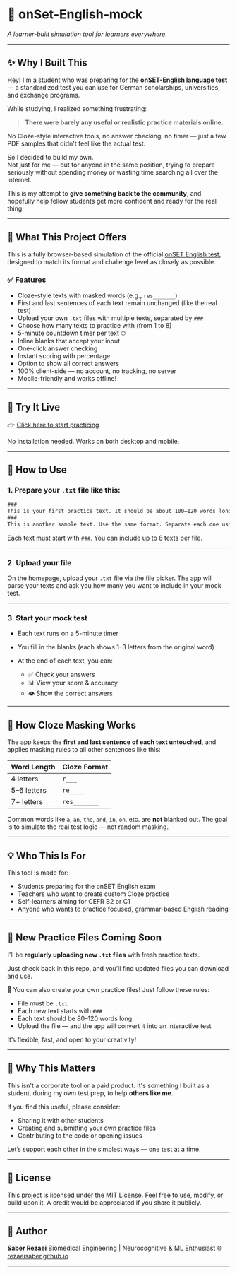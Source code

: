 
# 🧠 onSet-English-mock  
*A learner-built simulation tool for learners everywhere.*

---

## ✨ Why I Built This

Hey! I'm a student who was preparing for the **onSET-English language test** — a standardized test you can use for German scholarships, universities, and exchange programs.

While studying, I realized something frustrating:

> **There were barely any useful or realistic practice materials online.**

No Cloze-style interactive tools, no answer checking, no timer — just a few PDF samples that didn't feel like the actual test.

So I decided to build my own.  
Not just for me — but for anyone in the same position, trying to prepare seriously without spending money or wasting time searching all over the internet.

This is my attempt to **give something back to the community**, and hopefully help fellow students get more confident and ready for the real thing.

---

## 🚀 What This Project Offers

This is a fully browser-based simulation of the official [onSET English test](https://www.onset.de/en), designed to match its format and challenge level as closely as possible.

### ✅ Features

- Cloze-style texts with masked words (e.g., `res_______`)
- First and last sentences of each text remain unchanged (like the real test)
- Upload your own `.txt` files with multiple texts, separated by `###`
- Choose how many texts to practice with (from 1 to 8)
- 5-minute countdown timer per text ⏱
- Inline blanks that accept your input
- One-click answer checking
- Instant scoring with percentage
- Option to show all correct answers
- 100% client-side — no account, no tracking, no server
- Mobile-friendly and works offline!

---

## 🔗 Try It Live

👉 [Click here to start practicing](https://rezaeisaber.github.io/onSet-English-mock)

No installation needed. Works on both desktop and mobile.

---

## 📄 How to Use

### 1. Prepare your `.txt` file like this:

```txt
###
This is your first practice text. It should be about 100–120 words long. The app will preserve the first and last sentence. All others will be partially masked to simulate the real onSET test.
###
This is another sample text. Use the same format. Separate each one using three hash marks (###).
````

Each text must start with `###`. You can include up to 8 texts per file.

---

### 2. Upload your file

On the homepage, upload your `.txt` file via the file picker. The app will parse your texts and ask you how many you want to include in your mock test.

---

### 3. Start your mock test

* Each text runs on a 5-minute timer
* You fill in the blanks (each shows 1–3 letters from the original word)
* At the end of each text, you can:

  * ✅ Check your answers
  * 📊 View your score & accuracy
  * 👁 Show the correct answers

---

## 🧠 How Cloze Masking Works

The app keeps the **first and last sentence of each text untouched**, and applies masking rules to all other sentences like this:

| Word Length | Cloze Format |
| ----------- | ------------ |
| 4 letters   | `r___`       |
| 5–6 letters | `re____`     |
| 7+ letters  | `res_______` |

Common words like `a`, `an`, `the`, `and`, `in`, `on`, etc. are **not** blanked out.
The goal is to simulate the real test logic — not random masking.


---

## 💡 Who This Is For

This tool is made for:

* Students preparing for the onSET English exam
* Teachers who want to create custom Cloze practice
* Self-learners aiming for CEFR B2 or C1
* Anyone who wants to practice focused, grammar-based English reading

---

## 🔄 New Practice Files Coming Soon

I’ll be **regularly uploading new `.txt` files** with fresh practice texts.

Just check back in this repo, and you’ll find updated files you can download and use.

📝 You can also create your own practice files!
Just follow these rules:

* File must be `.txt`
* Each new text starts with `###`
* Each text should be 80–120 words long
* Upload the file — and the app will convert it into an interactive test

It’s flexible, fast, and open to your creativity!

---

## 🙌 Why This Matters

This isn't a corporate tool or a paid product.
It's something I built as a student, during my own test prep, to help **others like me**.

If you find this useful, please consider:

* Sharing it with other students
* Creating and submitting your own practice files
* Contributing to the code or opening issues

Let’s support each other in the simplest ways — one test at a time.

---

## 📜 License

This project is licensed under the MIT License.
Feel free to use, modify, or build upon it.
A credit would be appreciated if you share it publicly.

---

## 👤 Author

**Saber Rezaei**
Biomedical Engineering | Neurocognitive & ML Enthusiast
🌐 [rezaeisaber.github.io](https://rezaeisaber.github.io)

---

```

